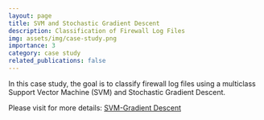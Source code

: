 ```yaml
---
layout: page
title: SVM and Stochastic Gradient Descent
description: Classification of Firewall Log Files
img: assets/img/case-study.png
importance: 3
category: case study
related_publications: false
---
```


In this case study, the goal is to classify firewall log files using a multiclass Support Vector Machine (SVM) and Stochastic Gradient Descent.

Please visit for more details: <a href="https://github.com/BrooksErica/Projects/tree/323b5eea6d41e5ff3a627129bf047cc99675b75a/SVM-Gradient-Descent">SVM-Gradient Descent</a>